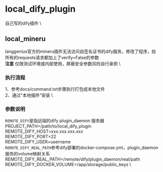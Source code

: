 # local_dify_plugin
自己写的dify插件 \
## local_mineru
langgenius官方的mineru插件无法访问自签名证书的dify服务，修改了程序，给所有的requests请求都加上了verify=False的参数 \
**注意**
仅限测试环境或内部使用，屏蔽安全参数风险自行承担 \
### 执行流程
1、参考docs/command.txt步骤执行打包成本地文件 \
2、通过“本地插件”安装 \
### 参数说明
`REMOTE_DIFY`是指远端的dify plugin_daemon 服务器 \
PROJECT_PATH=/path/to/local_dify_plugin \
REMOTE_DIFY_HOST=xxx.xxx.xxx.xxx \
REMOTE_DIFY_PORT=22 \
REMOTE_DIFY_USER=username \
`REMOTE_DIFY_REAL_PATH`参考dify部署的docker-compose.yml，plugin_daemon服务的volume映射关系 \
REMOTE_DIFY_REAL_PATH=/remote/dify/plugin_daemon/real/path \
REMOTE_DIFY_DOCKER_VOLUME=/app/storage/public_keys \
